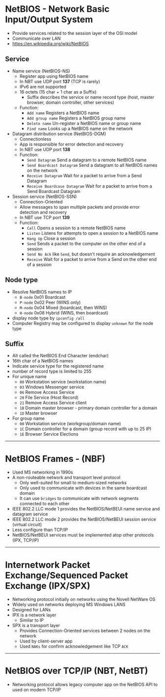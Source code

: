 # NetBIOS - Network Basic Input/Output System

- Provide services related to the session layer of the OSI model
- Communicate over LAN
- https://en.wikipedia.org/wiki/NetBIOS

## Service

- Name service (NetBIOS-NS)
  - Register app using NetBIOS name
  - In NBT use UDP port **137** (TCP is rarely)
  - IPv6 are not supported
  - 16 octets (15 char + 1 char as a Suffix)
    - Suffix describes the service or name record type (host, master browser, domain controller, other services)
  - Function:
    - `Add name` Registers a NetBIOS name
    - `Add group name` Registers a NetBIOS group name
    - `Delete name` Un-register a NetBIOS name or group name
    - `Find name` Looks up a NetBIOS name on the network
- Datagram distribution service (NetBIOS-DGM)
  - Connectionless
  - App is responsible for error detection and recovery
  - In NBT use UDP port **138**
  - Function:
    - `Send Datagram` Send a datagram to a remote NetBIOS name
    - `Send Boardcast Datagram` Send a datagram to all NetBIOS names on the network
    - `Receive Datagram` Wait for a packet to arrive from a Send Datagram
    - `Receive Boardcase Datagram` Wait for a packet to arrive from a Send Boardcast Datagram
- Session service (NetBIOS-SSN)
  - Connection-Oriented
  - Allow messages to span multiple packets and provide error detection and recovery
  - In NBT use TCP port **139**
  - Function:
    - `Call` Opens a session to a remote NetBIOS name
    - `Listen` Listens for attempts to open a session to a NetBIOS name
    - `Hang Up` Close a session
    - `Send` Sends a packet to the computer on the other end of a session
    - `Send No Ack` like `Send`, but doesn't require an acknowledgement
    - `Receive` Wait for a packet to arrive from a Send on the other end of a session

## Node type

- Resolve NetBIOS names to IP
  - `B-node` 0x01 Boardcast
  - `P-node` 0x02 Peer (WINS only)
  - `M-node` 0x04 Mixed (boardcast, then WINS)
  - `H-node` 0x08 Hybrid (WINS, then boardcast)
- display node type by `ipconfig /all`
- Computer Registry may be configured to display `unknown` for the node type

## Suffix

- Alt called the NetBIOS End Character (endchar)
- 16th char of a NetBIOS names
- Indicate service type for the registered name
- number of record type is limited to 255
- For unique name
  - `00` Workstation service (workstation name)
  - `03` Windows Messenger service
  - `06` Remove Access Service
  - `20` File Service (Host Record)
  - `21` Remove Access Service client
  - `1B` Domain master browser - primary domain controller for a domain
  - `1D` Master browser
- For group name
  - `00` Workstation service (workgroup/domain name)
  - `1C` Domain controller for a domain (group record with up to 25 IP)
  - `1E` Browser Service Elections

---

# NetBIOS Frames - (NBF)

- Used MS networking in 1990s
- A non-routeable network and transport level protocol
  - Only well-suited for small to medium-sized networks
  - Only used to communicate with devices in the same boardcast domain
  - It can use `bridges` to communicate with network segments connected to each other
- IEEE 802.2 LLC mode 1 provides the NetBIOS/NetBEUI name service and datagram service
- IEEE 802.2 LLC mode 2 provides the NetBIOS/NetBEUI session service (virtual circuit)
- Less configure than TCP/IP
- NetBIOS/NetBEUI services must be implemented atop other protocols (IPX, TCP/IP)

---

# Internetwork Packet Exchange/Sequenced Packet Exchange (IPX/SPX)

- Networking protocol initially on networks using the Novell NetWare OS
- Widely used on networks deploying MS Windows LANS
- Designed for LANs
- IPX is a network layer
  - Similar to IP
- SPX is a transport layer
  - Provides Connection-Oriented services between 2 nodes on the network
  - Used by client-server app
  - Used `NAKs` for confirm acknowledgement like TCP `ACK`

---

# NetBIOS over TCP/IP (NBT, NetBT)

- Networking protocol allows legacy computer app on the NetBIOS API to used on modern TCP/IP

